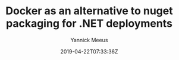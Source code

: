 ---
layout: post
title: Docker as an alternative to nuget packaging for .NET deployments
image: img/core-building.jpg
author: Yannick Meeus
draft: false
date: 2019-04-22T07:33:36Z
tags: 
  - dotnet
  - dotnet-core
  - docker
---